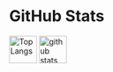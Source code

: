 # GitHub Stats
<p align="left"> 
  <img alt="Top Langs" height="50vw" src="https://github-readme-stats.vercel.app/api?username=s1f10210273&count_private=true&theme=github_dark_dimmed" />
  <img alt="github stats" height="50vw" src="https://github-readme-stats.vercel.app/api/top-langs/?username=s1f10210273&layout=compact&count_private=true&theme=github_dark_dimmed&langs_count=3" />
</p>

